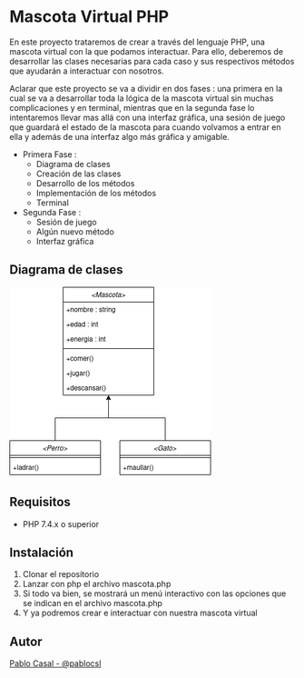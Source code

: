 # Mascota Virtual PHP

En este proyecto trataremos de crear a través del lenguaje PHP, una mascota virtual con la que podamos interactuar.
Para ello, deberemos de desarrollar las clases necesarias para cada caso y sus respectivos métodos que ayudarán a interactuar con nosotros.

Aclarar que este proyecto se va a dividir en dos fases : una primera en la cual se va a desarrollar toda la lógica de la mascota virtual sin muchas complicaciones y en terminal, mientras que en la segunda fase lo intentaremos llevar mas allá con una interfaz gráfica, una sesión de juego que guardará el estado de la mascota para cuando volvamos a entrar en ella y además de una interfaz algo más gráfica y amigable.

- Primera Fase :
    - Diagrama de clases
    - Creación de las clases
    - Desarrollo de los métodos
    - Implementación de los métodos
    - Terminal
- Segunda Fase : 
    - Sesión de juego
    - Algún nuevo método
    - Interfaz gráfica

## Diagrama de clases

![Diagrama de clases](./diagrama.png)

## Requisitos

* PHP 7.4.x o superior

## Instalación

1. Clonar el repositorio
2. Lanzar con php el archivo mascota.php
3. Si todo va bien, se mostrará un menú interactivo con las opciones que se indican en el archivo mascota.php
4. Y ya podremos crear e interactuar con nuestra mascota virtual

## Autor

[Pablo Casal - @pablocsl](https://github.com/pablocsl)